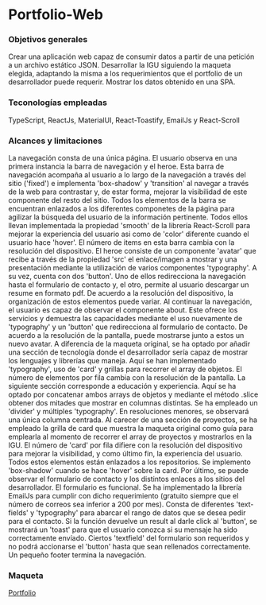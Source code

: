 <h1>Portfolio-Web</h1>
<h3>Objetivos generales</h3>
<p>
  Crear una aplicación web capaz de consumir datos a partir de una petición a un archivo estático JSON. Desarrollar la IGU siguiendo la maqueta elegida, adaptando la misma a los requerimientos que el portfolio de un desarrollador puede requerir. Mostrar los datos obtenido en una SPA.
</p>
<h3>Teconologías empleadas</h3>
<p>
  TypeScript, ReactJs, MaterialUI, React-Toastify, EmailJs y React-Scroll
</p>
<h3>Alcances y limitaciones</h3>
<p>
  La navegación consta de una única página. El usuario observa en una primera instancia la barra de navegación y el heroe. Esta barra de navegación acompaña al usuario a lo largo de la navegación a través del sitio ('fixed') e implementa 'box-shadow' y 'transition' al navegar a través de la web para contrastar y, de estar forma, mejorar la visibilidad de este componente del resto del sitio. Todos los elementos de la barra se encuentran enlazados a los diferentes componetes de la página para agilizar la búsqueda del usuario de la información pertinente. Todos ellos llevan implementada la propiedad 'smooth' de la librería React-Scroll para mejorar la experiencia del usuario asi como de 'color' diferente cuando el usuario hace 'hover'. El número de items en esta barra cambia con la resolución del dispositivo. 
  El heroe consiste de un componente 'avatar' que recibe a través de la propiedad 'src' el enlace/imagen a mostrar y una presentación mediante la utilización de varios componentes 'typography'. A su vez, cuenta con dos 'button'. Uno de ellos redirecciona la navegación hasta el formulario de contacto y, el otro, permite al usuario descargar un resume en formato pdf. De acuerdo a la resolución del dispositivo, la organización de estos elementos puede variar.
  Al continuar la navegación, el usuario es capaz de observar el componente about. Este ofrece los servicios y demuestra las capacidades mediante el uso nuevamente de 'typography' y un 'button' que redirecciona al formulario de contacto. De acuerdo a la resolución de la pantalla, puede mostrarse junto a estos un nuevo avatar.
  A diferencia de la maqueta original, se ha optado por añadir una sección de tecnología donde el desarrollador sería capaz de mostrar los lenguajes y librerías que maneja. Aquí se han implementado 'typography', uso de 'card' y grillas para recorrer el array de objetos. El número de elementos por fila cambia con la resolución de la pantalla.
  La siguiente sección corresponde a educación y experiencia. Aquí se ha optado por concatenar ambos arrays de objetos y mediante el método .slice obtener dos mitades que mostrar en columnas distintas. Se ha empleado un 'divider' y múltiples 'typography'. En resoluciones menores, se observará una única columna centrada.
  Al carecer de una sección de proyectos, se ha empleado la grilla de card que muestra la maqueta original como guía para emplearla al momento de recorrer el array de proyectos y mostrarlos en la IGU. El número de 'card' por fila difiere con la resolución del dispositivo para mejorar la visibilidad, y como último fin, la experiencia del usuario. Todos estos elementos están enlazados a los repositorios. Se implemento 'box-shadow' cuando se hace 'hover' sobre la card.
  Por último, se puede observar el formulario de contacto y los distintos enlaces a los sitios del desarrollador. El formulario es funcional. Se ha implementado la librería EmailJs para cumplir con dicho requerimiento (gratuito siempre que el número de correos sea inferior a 200 por mes). Consta de diferentes 'text-fields' y 'typography' para abarcar el rango de datos que se desea pedir para el contacto. Si la función devuelve un result al darle click al 'button', se mostrará un 'toast' para que el usuario conozca si su mensaje ha sido correctamente envíado. Ciertos 'textfield' del formulario son requeridos y no podrá accionarse el 'button' hasta que sean rellenados correctamente.
  Un pequeño footer termina la navegación.
</p>
<h3>Maqueta</h3>
<a href='https://dribbble.com/shots/21708929-Tokenex-Personal-portfolio-website-landing-page-design'><p>Portfolio</p></a>
